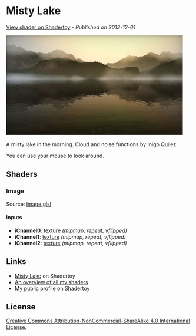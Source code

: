 ﻿# Misty Lake
[View shader on Shadertoy](https://www.shadertoy.com/view/MsB3WR) - _Published on 2013-12-01_ 

![thumbnail](./thumbnail.jpg)

A misty lake in the morning. Cloud and noise functions by Inigo Quilez.

You can use your mouse to look around.
## Shaders

### Image

Source: [Image.glsl](./Image.glsl)

#### Inputs

 * **iChannel0**: [texture](https://shadertoy.com/media/a/f735bee5b64ef98879dc618b016ecf7939a5756040c2cde21ccb15e69a6e1cfb.png) _(mipmap, repeat, vflipped)_
 * **iChannel1**: [texture](https://shadertoy.com/media/a/52d2a8f514c4fd2d9866587f4d7b2a5bfa1a11a0e772077d7682deb8b3b517e5.jpg) _(mipmap, repeat, vflipped)_
 * **iChannel2**: [texture](https://shadertoy.com/media/a/fb918796edc3d2221218db0811e240e72e340350008338b0c07a52bd353666a6.jpg) _(mipmap, repeat, vflipped)_

## Links
* [Misty Lake](https://www.shadertoy.com/view/MsB3WR) on Shadertoy
* [An overview of all my shaders](https://reindernijhoff.net/shadertoy/)
* [My public profile](https://www.shadertoy.com/user/reinder) on Shadertoy

## License

[Creative Commons Attribution-NonCommercial-ShareAlike 4.0 International License.](https://creativecommons.org/licenses/by-nc-sa/4.0/)
